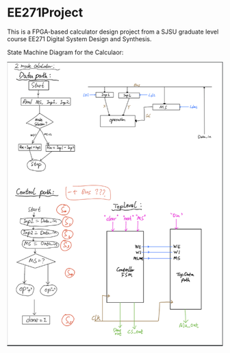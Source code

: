 # EE271Project
This is a FPGA-based calculator design project from a SJSU graduate level course EE271 Digital System Design and Synthesis.

State Machine Diagram for the Calculaor:

![Image of Yaktocat](https://github.com/cruisersHS/EE271Project/blob/master/SM_diagram.PNG)
